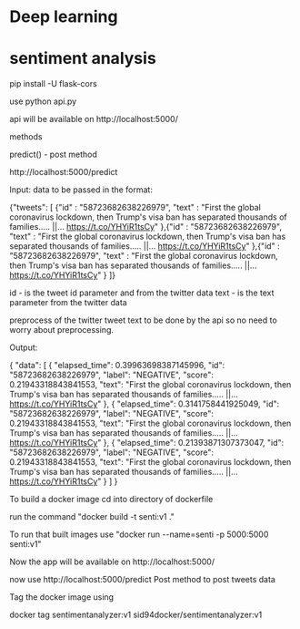 # Deep learning


# sentiment analysis

pip install -U flask-cors


use python api.py

api will be available on http://localhost:5000/

methods

predict() - post method

http://localhost:5000/predict 

Input: 
data to be passed in the format:

{"tweets": [ {"id" : "58723682638226979", 
            "text" : "First the global coronavirus lockdown, then Trump's visa ban has separated thousands of families..... ||… https://t.co/YHYiR1tsCy" 
           },{"id" : "58723682638226979", 
            "text" : "First the global coronavirus lockdown, then Trump's visa ban has separated thousands of families..... ||… https://t.co/YHYiR1tsCy" 
           },{"id" : "58723682638226979", 
            "text" : "First the global coronavirus lockdown, then Trump's visa ban has separated thousands of families..... ||… https://t.co/YHYiR1tsCy" 
           } ]}


id - is the tweet id parameter and from the twitter data
text - is the text parameter from the twitter data

preprocess of the twitter tweet text to be done by the api so no need to worry about preprocessing.

Output: 

{
    "data": [
        {
            "elapsed_time": 0.39963698387145996,
            "id": "58723682638226979",
            "label": "NEGATIVE",
            "score": 0.21943318843841553,
            "text": "First the global coronavirus lockdown, then Trump's visa ban has separated thousands of families..... ||… https://t.co/YHYiR1tsCy"
        },
        {
            "elapsed_time": 0.3141758441925049,
            "id": "58723682638226979",
            "label": "NEGATIVE",
            "score": 0.21943318843841553,
            "text": "First the global coronavirus lockdown, then Trump's visa ban has separated thousands of families..... ||… https://t.co/YHYiR1tsCy"
        },
        {
            "elapsed_time": 0.21393871307373047,
            "id": "58723682638226979",
            "label": "NEGATIVE",
            "score": 0.21943318843841553,
            "text": "First the global coronavirus lockdown, then Trump's visa ban has separated thousands of families..... ||… https://t.co/YHYiR1tsCy"
        }
    ]
}

To build a docker image cd into directory of dockerfile

run the command "docker build -t senti:v1 ."

To run that built images use "docker run --name=senti -p 5000:5000 senti:v1" 

Now the app will be available on http://localhost:5000/

now use 
http://localhost:5000/predict  Post method to post tweets data



Tag the docker image using

docker tag sentimentanalyzer:v1 sid94docker/sentimentanalyzer:v1

